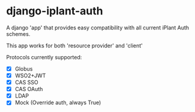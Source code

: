 # django-iplant-auth

A django 'app' that provides easy compatibility with
all current iPlant Auth schemes.

This app works for both 'resource provider' and 'client'

Protocols currently supported:
- [x] Globus
- [x] WSO2+JWT
- [x] CAS SSO
- [x] CAS OAuth
- [x] LDAP
- [x] Mock (Override auth, always True)
